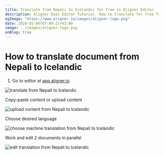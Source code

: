 ```yaml
---
title: Translate from Nepali to Icelandic for free in Aligner Editor
description: Aligner Dual Editor Tutorial. How to translate for free from Nepali to Icelandic. Aligner is multilingual document management platform. 
ogImage: "https://www.aligner.io/images/aligner-logo.png"
date: 2020-05-06T07:09:21+03:00
image: ../images/aligner-logo.png
onBlog: true
---
```


# How to translate document from Nepali to Icelandic

1. Go to editor at [app.aligner.io](https://app.aligner.io "Aligner App web page")

![translate from Nepali to Icelandic](../aligner-blank-editor.png "translate from Nepali to Icelandic")

Copy-paste content or upload content

![upload content from Nepali to Icelandic](../aligner-uploaded-document.png "upload content from Nepali to Icelandic")

Choose desired language

![choose machine translation from Nepali to Icelandic](../aligner-language-dropdown.png "choose machine translation from Nepali to Icelandic")

Work and edit 2 documents in parallel

![edit translation from Nepali to Icelandic](../aligner-double-sitded-editor.png "edit translation from Nepali to Icelandic")


